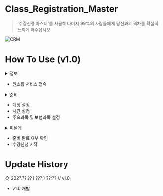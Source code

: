 # Class_Registration_Master
> '수강신청 마스터'를 사용해 나머지 99%의 사람들에게 당신과의 격차를 확실히 느끼게 해주십시오.

![CRM](https://user-images.githubusercontent.com/64591335/187922920-5c3bd3ae-d53b-4188-bc06-90b0a1fd7ff4.png)

# How To Use (v1.0)
<details>
  <summary>정보</summary>
  
  ![image](https://user-images.githubusercontent.com/64591335/212485732-15a27b48-e1f9-4b6c-8782-9399f2646f86.png)
</details>

- 원스톱 서비스 접속

<details>
  <summary>준비</summary>
  
  ![image](https://user-images.githubusercontent.com/64591335/212486354-9bd31f75-b624-47de-96b4-e3f583afa16b.png)
</details>

- 계정 설정
- 시간 설정
- 주요과목 및 보험과목 설정

<details>
  <summary>피날레</summary>
  
  ![image](https://user-images.githubusercontent.com/64591335/212486515-c20c2184-a65d-454a-aa09-8d5184d805cd.png)
</details>

- 준비 완료 여부 확인
- 수강신청 시작

# Update History
◇ 202?.??.?? ( ??? ) ??:?? // v1.0
- v1.0 개발
